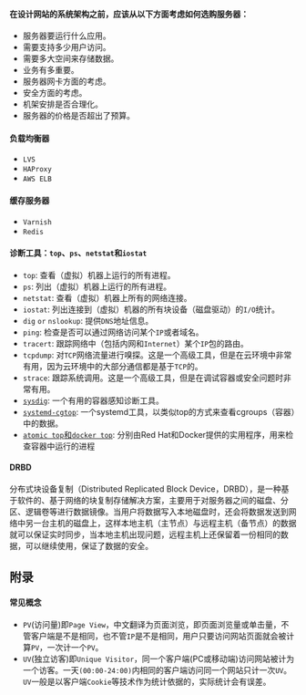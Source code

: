 #### 在设计网站的系统架构之前，应该从以下方面考虑如何选购服务器：

- 服务器要运行什么应用。
- 需要支持多少用户访问。
- 需要多大空间来存储数据。
- 业务有多重要。
- 服务器网卡方面的考虑。
- 安全方面的考虑。
- 机架安排是否合理化。
- 服务器的价格是否超出了预算。

#### 负载均衡器

- `LVS`
- `HAProxy`
- `AWS ELB`

#### 缓存服务器

- `Varnish`
- `Redis`

#### 诊断工具：`top`、`ps`、`netstat`和`iostat`

- `top`: 查看（虚拟）机器上运行的所有进程。
- `ps`: 列出（虚拟）机器上运行的所有进程。
- `netstat`: 查看（虚拟）机器上所有的网络连接。
- `iostat`: 列出连接到（虚拟）机器的所有块设备（磁盘驱动）的`I/O`统计。
- `dig` `or` `nslookup`: 提供`DNS`地址信息。
- `ping`: 检查是否可以通过网络访问某个`IP`或者域名。
- `tracert`: 跟踪网络中（包括内网和`Internet`）某个`IP`包的路由。
- `tcpdump`: 对`TCP`网络流量进行嗅探。这是一个高级工具，但是在云环境中非常有用，因为云环境中的大部分通信都是基于`TCP`的。
- `strace`: 跟踪系统调用。这是一个高级工具，但是在调试容器或安全问题时非常有用。
- [`sysdig`](https://www.sysdig.org/install/): 一个有用的容器感知诊断工具。
- [`systemd-cgtop`](http://bit.ly/2xFaFaX): 一个systemd工具，以类似top的方式来查看cgroups（容器）中的数据。
- [`atomic top`和`docker top`](http://bit.ly/2Dxz3kd): 分别由Red Hat和Docker提供的实用程序，用来检查容器中运行的进程

#### DRBD

分布式块设备复制（Distributed Replicated Block Device，DRBD），是一种基于软件的、基于网络的块复制存储解决方案，主要用于对服务器之间的磁盘、分区、逻辑卷等进行数据镜像。当用户将数据写入本地磁盘时，还会将数据发送到网络中另一台主机的磁盘上，这样本地主机（主节点）与远程主机（备节点）的数据就可以保证实时同步，当本地主机出现问题，远程主机上还保留着一份相同的数据，可以继续使用，保证了数据的安全。


## 附录

#### 常见概念

- `PV`(访问量)即`Page View`，中文翻译为页面浏览，即页面浏览量或单击量，不管客户端是不是相同，也不管`IP`是不是相同，用户只要访问网站页面就会被计算`PV`，一次计一个`PV`。
- `UV`(独立访客)即`Unique Visitor`，同一个客户端(PC或移动端)访问网站被计为一个访客。一天`(00:00-24:00)`内相同的客户端访问同一个网站只计一次`UV`。`UV`一般是以客户端`Cookie`等技术作为统计依据的，实际统计会有误差。